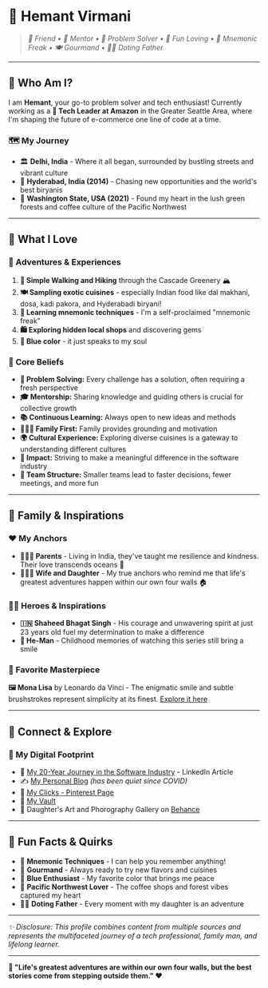 # 🔵 Hemant Virmani

> *🤝 Friend • 🎯 Mentor • 🧩 Problem Solver • 🎉 Fun Loving • 🧠 Mnemonic Freak • 🍽️ Gourmand • 👨‍👧 Doting Father*

---

## 🔷 Who Am I?

I am **Hemant**, your go-to problem solver and tech enthusiast! Currently working as a **🏢 Tech Leader at Amazon** in the Greater Seattle Area, where I'm shaping the future of e-commerce one line of code at a time.

### 🗺️ My Journey
- 🏛️ **Delhi, India** - Where it all began, surrounded by bustling streets and vibrant culture
- 🍛 **Hyderabad, India (2014)** - Chasing new opportunities and the world's best biryanis
- 🌲 **Washington State, USA (2021)** - Found my heart in the lush green forests and coffee culture of the Pacific Northwest

---

## 🔷 What I Love

### 🔵 Adventures & Experiences
1. **🥾 Simple Walking and Hiking** through the Cascade Greenery 🏔️
2. **🍽️ Sampling exotic cuisines** - especially Indian food like dal makhani, dosa, kadi pakora, and Hyderabadi biryani!
3. **🧠 Learning mnemonic techniques** - I'm a self-proclaimed "mnemonic freak"
4. **🛍️ Exploring hidden local shops** and discovering gems
5. **💙 Blue color** - it just speaks to my soul

### 🎯 Core Beliefs
- **🧩 Problem Solving:** Every challenge has a solution, often requiring a fresh perspective
- **🎓 Mentorship:** Sharing knowledge and guiding others is crucial for collective growth
- **📚 Continuous Learning:** Always open to new ideas and methods
- **👨‍👩‍👧 Family First:** Family provides grounding and motivation
- **🌍 Cultural Experience:** Exploring diverse cuisines is a gateway to understanding different cultures
- **💫 Impact:** Striving to make a meaningful difference in the software industry
- **👥 Team Structure:** Smaller teams lead to faster decisions, fewer meetings, and more fun

---

## 🔷 Family & Inspirations

### ❤️ My Anchors
- **👨‍👩‍👦 Parents** - Living in India, they've taught me resilience and kindness. Their love transcends oceans 🌊
- **👨‍👩‍👧 Wife and Daughter** - My true anchors who remind me that life's greatest adventures happen within our own four walls 🏠

### 🦸‍♂️ Heroes & Inspirations
- **🇮🇳 Shaheed Bhagat Singh** - His courage and unwavering spirit at just 23 years old fuel my determination to make a difference
- **💪 He-Man** - Childhood memories of watching this series still bring a smile

### 🎨 Favorite Masterpiece
**🖼️ Mona Lisa** by Leonardo da Vinci - The enigmatic smile and subtle brushstrokes represent simplicity at its finest. [Explore it here](https://en.wikipedia.org/wiki/Mona_Lisa)

---

## 🔗 Connect & Explore

### 📱 My Digital Footprint
- 💼 [My 20-Year Journey in the Software Industry](https://www.linkedin.com/pulse/20-years-down-memory-lane-hemant-virmani/) - LinkedIn Article
- ✍️ [My Personal Blog](https://includethoughts.blogspot.com/) *(has been quiet since COVID)*
- 📸 [My Clicks - Pinterest Page](https://in.pinterest.com/clicksbyhemant/clicks/)
- 🔐 [My Vault](https://github.com/hemantvirmani/Ctrl-Alt-Vault/)
- 🎨 Daughter's Art and Phorography Gallery on [Behance](https://behance.net/gallery/235460197/Selected-Artwork-Prakriti-Virmani)

---

## 🔵 Fun Facts & Quirks

- 🧠 **Mnemonic Techniques** - I can help you remember anything!
- 🍴 **Gourmand** - Always ready to try new flavors and cuisines
- 💙 **Blue Enthusiast** - My favorite color that brings me peace
- 🌲 **Pacific Northwest Lover** - The coffee shops and forest vibes captured my heart
- 👨‍👧 **Doting Father** - Every moment with my daughter is an adventure

---

*✨ Disclosure: This profile combines content from multiple sources and represents the multifaceted journey of a tech professional, family man, and lifelong learner.*

---

**🔵 "Life's greatest adventures are within our own four walls, but the best stories come from stepping outside them." ❤️**
